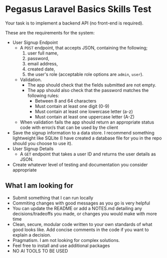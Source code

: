 # Pegasus Laravel Basics Skills Test

Your task is to implement a backend API (no front-end is required).

These are the requirements for the system:

- User Signup Endpoint
    - A `POST` endpoint, that accepts JSON, containing the following;
        1. user full name,
        2. password,
        3. email address,
        4. created date,
        5. the user's role (acceptable role options are `admin`, `user`).
    - Validation. 
        - The app should check that the fields submitted are not empty. 
        - The app should also check that the password matches the following rules:
            - Between 8 and 64 characters
            - Must contain at least one digit (0-9)
            - Must contain at least one lowercase letter (a-z)
            - Must contain at least one uppercase letter (A-Z)
    - When validation fails the app should return an appropriate status code with error/s that can be used by the client
- Save the signup information to a data store. I recommend something lightweight like SQLite (I have created a database file for you in the repo should you choose to use it).
- User Signup Details
    - A `GET` endpoint that takes a user ID and returns the user details as JSON.
- Create whatever level of testing and documentation you consider appropriate

## What I am looking for

* Submit something that I can run locally
* Commiting changes with good messages as you go is very helpful
* You can update the README or add a NOTES.md detailing any decisions/tradeoffs you made, or changes you would make with more time
* Clean, secure, modular code written to your own standards of what good looks like. Add concise comments in the code if you want to explain a decision. 
* Pragmatism. I am not looking for complex solutions.
* Feel free to install and use additional packages
* NO AI TOOLS TO BE USED